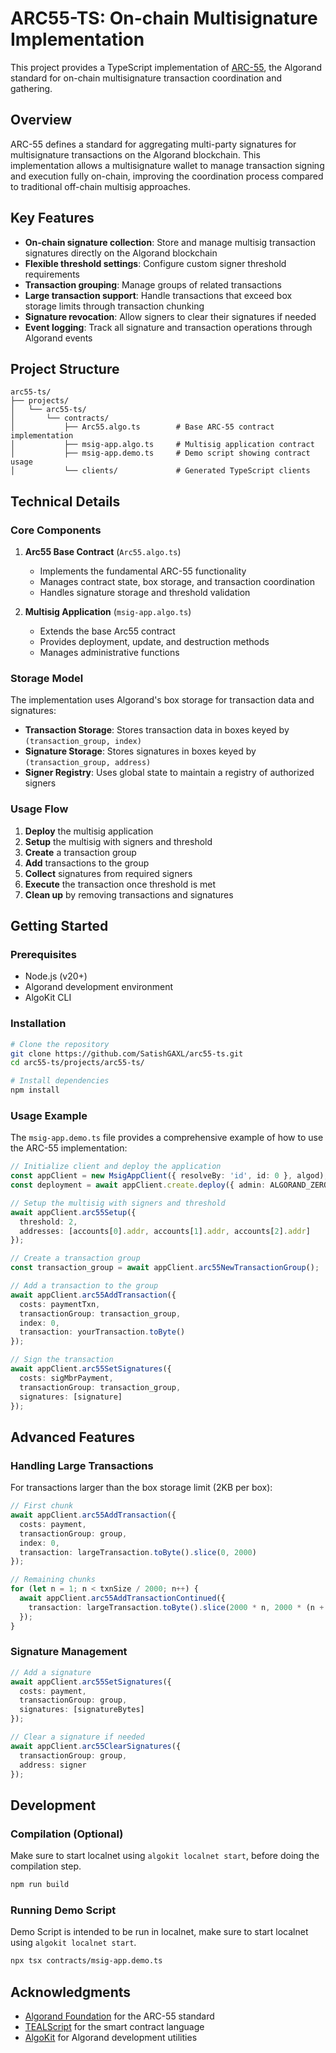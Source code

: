 # ARC55-TS: On-chain Multisignature Implementation

This project provides a TypeScript implementation of [ARC-55](https://github.com/algorandfoundation/ARCs/blob/main/ARCs/arc-0055.md), the Algorand standard for on-chain multisignature transaction coordination and gathering.

## Overview

ARC-55 defines a standard for aggregating multi-party signatures for multisignature transactions on the Algorand blockchain. This implementation allows a multisignature wallet to manage transaction signing and execution fully on-chain, improving the coordination process compared to traditional off-chain multisig approaches.

## Key Features

- **On-chain signature collection**: Store and manage multisig transaction signatures directly on the Algorand blockchain
- **Flexible threshold settings**: Configure custom signer threshold requirements
- **Transaction grouping**: Manage groups of related transactions
- **Large transaction support**: Handle transactions that exceed box storage limits through transaction chunking
- **Signature revocation**: Allow signers to clear their signatures if needed
- **Event logging**: Track all signature and transaction operations through Algorand events

## Project Structure

```
arc55-ts/
├── projects/
│   └── arc55-ts/
│       └── contracts/
│           ├── Arc55.algo.ts        # Base ARC-55 contract implementation 
│           ├── msig-app.algo.ts     # Multisig application contract
│           ├── msig-app.demo.ts     # Demo script showing contract usage
│           └── clients/             # Generated TypeScript clients
```

## Technical Details

### Core Components

1. **Arc55 Base Contract** (`Arc55.algo.ts`)
   - Implements the fundamental ARC-55 functionality
   - Manages contract state, box storage, and transaction coordination
   - Handles signature storage and threshold validation

2. **Multisig Application** (`msig-app.algo.ts`)
   - Extends the base Arc55 contract
   - Provides deployment, update, and destruction methods
   - Manages administrative functions

### Storage Model

The implementation uses Algorand's box storage for transaction data and signatures:

- **Transaction Storage**: Stores transaction data in boxes keyed by `(transaction_group, index)`
- **Signature Storage**: Stores signatures in boxes keyed by `(transaction_group, address)`
- **Signer Registry**: Uses global state to maintain a registry of authorized signers

### Usage Flow

1. **Deploy** the multisig application
2. **Setup** the multisig with signers and threshold
3. **Create** a transaction group
4. **Add** transactions to the group
5. **Collect** signatures from required signers
6. **Execute** the transaction once threshold is met
7. **Clean up** by removing transactions and signatures

## Getting Started

### Prerequisites

- Node.js (v20+)
- Algorand development environment
- AlgoKit CLI

### Installation

```bash
# Clone the repository
git clone https://github.com/SatishGAXL/arc55-ts.git
cd arc55-ts/projects/arc55-ts/

# Install dependencies
npm install
```

### Usage Example

The `msig-app.demo.ts` file provides a comprehensive example of how to use the ARC-55 implementation:

```typescript
// Initialize client and deploy the application
const appClient = new MsigAppClient({ resolveBy: 'id', id: 0 }, algod);
const deployment = await appClient.create.deploy({ admin: ALGORAND_ZERO_ADDRESS_STRING });

// Setup the multisig with signers and threshold
await appClient.arc55Setup({
  threshold: 2,
  addresses: [accounts[0].addr, accounts[1].addr, accounts[2].addr]
});

// Create a transaction group
const transaction_group = await appClient.arc55NewTransactionGroup();

// Add a transaction to the group
await appClient.arc55AddTransaction({
  costs: paymentTxn,
  transactionGroup: transaction_group,
  index: 0,
  transaction: yourTransaction.toByte()
});

// Sign the transaction
await appClient.arc55SetSignatures({
  costs: sigMbrPayment,
  transactionGroup: transaction_group,
  signatures: [signature]
});
```

## Advanced Features

### Handling Large Transactions

For transactions larger than the box storage limit (2KB per box):

```typescript
// First chunk
await appClient.arc55AddTransaction({
  costs: payment,
  transactionGroup: group,
  index: 0,
  transaction: largeTransaction.toByte().slice(0, 2000)
});

// Remaining chunks
for (let n = 1; n < txnSize / 2000; n++) {
  await appClient.arc55AddTransactionContinued({
    transaction: largeTransaction.toByte().slice(2000 * n, 2000 * (n + 1))
  });
}
```

### Signature Management

```typescript
// Add a signature
await appClient.arc55SetSignatures({
  costs: payment,
  transactionGroup: group,
  signatures: [signatureBytes]
});

// Clear a signature if needed
await appClient.arc55ClearSignatures({
  transactionGroup: group,
  address: signer
});
```

## Development

### Compilation (Optional)
Make sure to start localnet using `algokit localnet start`, before doing the compilation step.
```bash
npm run build
```

### Running Demo Script
Demo Script is intended to be run in localnet, make sure to start localnet using `algokit localnet start`.
```bash
npx tsx contracts/msig-app.demo.ts
```

## Acknowledgments

- [Algorand Foundation](https://algorand.foundation/) for the ARC-55 standard
- [TEALScript](https://github.com/algorandfoundation/tealscript) for the smart contract language
- [AlgoKit](https://github.com/algorandfoundation/algokit-utils) for Algorand development utilities